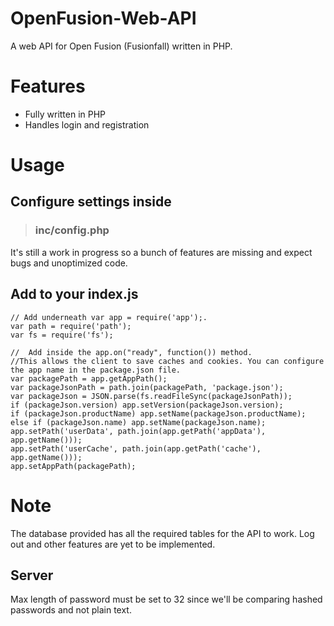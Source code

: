 # OpenFusion-Web-API
A web API for Open Fusion (Fusionfall) written in PHP.

# Features
- Fully written in PHP
- Handles login and registration


# Usage
## Configure settings inside
> ### inc/config.php

It's still a work in progress so a bunch of features are missing and expect bugs and unoptimized code.

## Add to your index.js

	// Add underneath var app = require('app');.
	var path = require('path');
	var fs = require('fs');

    //  Add inside the app.on("ready", function()) method.
    //This allows the client to save caches and cookies. You can configure the app name in the package.json file.
	var packagePath = app.getAppPath();
    var packageJsonPath = path.join(packagePath, 'package.json');
	var packageJson = JSON.parse(fs.readFileSync(packageJsonPath));
    if (packageJson.version) app.setVersion(packageJson.version);
    if (packageJson.productName) app.setName(packageJson.productName);
    else if (packageJson.name) app.setName(packageJson.name);
    app.setPath('userData', path.join(app.getPath('appData'), app.getName()));
    app.setPath('userCache', path.join(app.getPath('cache'), app.getName()));
    app.setAppPath(packagePath);
   
 
 # Note
 The database provided has all the required tables for the API to work.
 Log out and other features are yet to be implemented.
 
 ## Server
 Max length of password must be set to 32 since we'll be comparing hashed passwords and not plain text.
